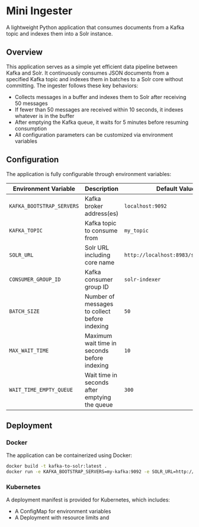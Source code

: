 # Mini Ingester

A lightweight Python application that consumes documents from a Kafka topic and indexes them into a Solr instance.

## Overview

This application serves as a simple yet efficient data pipeline between Kafka and Solr. It continuously consumes JSON documents from a specified Kafka topic and indexes them in batches to a Solr core without committing. The ingester follows these key behaviors:

- Collects messages in a buffer and indexes them to Solr after receiving 50 messages
- If fewer than 50 messages are received within 10 seconds, it indexes whatever is in the buffer
- After emptying the Kafka queue, it waits for 5 minutes before resuming consumption
- All configuration parameters can be customized via environment variables

## Configuration

The application is fully configurable through environment variables:

| Environment Variable | Description | Default Value |
|----------------------|-------------|---------------|
| `KAFKA_BOOTSTRAP_SERVERS` | Kafka broker address(es) | `localhost:9092` |
| `KAFKA_TOPIC` | Kafka topic to consume from | `my_topic` |
| `SOLR_URL` | Solr URL including core name | `http://localhost:8983/solr/my_core` |
| `CONSUMER_GROUP_ID` | Kafka consumer group ID | `solr-indexer` |
| `BATCH_SIZE` | Number of messages to collect before indexing | `50` |
| `MAX_WAIT_TIME` | Maximum wait time in seconds before indexing | `10` |
| `WAIT_TIME_EMPTY_QUEUE` | Wait time in seconds after emptying the queue | `300` |

## Deployment

### Docker

The application can be containerized using Docker:

```bash
docker build -t kafka-to-solr:latest .
docker run -e KAFKA_BOOTSTRAP_SERVERS=my-kafka:9092 -e SOLR_URL=http://my-solr:8983/solr/my_core kafka-to-solr:latest
```

### Kubernetes

A deployment manifest is provided for Kubernetes, which includes:
- A ConfigMap for environment variables
- A Deployment with resource limits and